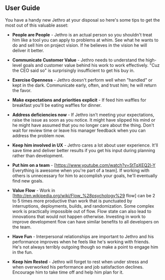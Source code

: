 User Guide
------------

You have a handy new Jethro at your disposal so here's some tips to get the most out of this valuable asset:

* __People are People__ - Jethro is an actual person so you shouldn't treat him like a tool you can apply to problems at whim. See what he wants to do and sell him on project vision. If he believes in the vision he will deliver it better.

* __Communicate Customer Value__ - Jethro needs to understand the high-level goals and customer value behind his work to work effectively. "Cuz the CEO said so" is surprisingly insufficient to get his buy in. 

* __Exercise Openness__ - Jethro doesn't perform well when "handled" or kept in the dark. Communicate early, often, and trust him; he will return the favor.

* __Make expectations and priorities explicit__ - If feed him waffles for breakfast you'll be eating waffles for dinner.

* __Address deficiencies now__ - If Jethro isn't meeting your expectations, raise the issue as soon as you notice. It might have slipped his mind or he might have assumed that you no longer care about the thing. Don't wait for review time or leave his manager feedback when you can address the problem now.

* __Keep him involved in UX__ - Jethro cares a lot about user experience. It'll save time and deliver better results if you get his input during planning rather than development.

* __Put him on a team__ - [https://www.youtube.com/watch?v=StTqXEQ2l-Y Everything is awesome when you're part of a team]. If working with others is unnecessary for him to accomplish your goals, he'll eventually find new goals. 

* __Value Flow__ - Work in [http://en.wikipedia.org/wiki/Flow_%28psychology%29 flow] can be 2 to 5 times more productive than work that is punctuated by interruptions, deployments, builds, and randomization. Some complex work is practically impossible out of flow. Flow state can also lead to innovations that would not happen otherwise. Investing in work to improve development flow can have similar benefits to all developers on the team.

* __Have Fun__ - Interpersonal relationships are important to Jethro and his performance improves when he feels like he's working with friends. He's not always terribly outgoing though so make a point to engage him in the fun.

* __Keep him Rested__ - Jethro will forget to rest when under stress and when overworked his performance and job satisfaction declines. Encourage him to take time off and help him plan for it.
